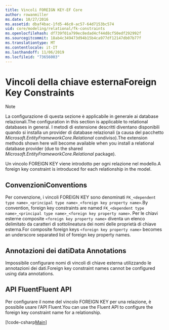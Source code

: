 ```yaml
---
title: Vincoli FOREIGN KEY-EF Core
author: rowanmiller
ms.date: 10/27/2016
ms.assetid: dbaf4bac-1fd5-46c0-ac57-64d7153bc574
uid: core/modeling/relational/fk-constraints
ms.openlocfilehash: df739f01a799ec8edad4cf44d8cf50edf292992f
ms.sourcegitcommit: 18ab4c349473d94b15b4ca977df12147db07b77f
ms.translationtype: MT
ms.contentlocale: it-IT
ms.lasthandoff: 11/06/2019
ms.locfileid: "73656003"
---
```

# <a name="foreign-key-constraints"></a><span data-ttu-id="e5f33-102">Vincoli della chiave esterna</span><span class="sxs-lookup"><span data-stu-id="e5f33-102">Foreign Key Constraints</span></span>

> [!NOTE]  
> <span data-ttu-id="e5f33-103">La configurazione di questa sezione è applicabile in generale ai database relazionali.</span><span class="sxs-lookup"><span data-stu-id="e5f33-103">The configuration in this section is applicable to relational databases in general.</span></span> <span data-ttu-id="e5f33-104">I metodi di estensione descritti diventano disponibili quando si installa un provider di database relazionali (a causa del pacchetto *Microsoft.EntityFrameworkCore.Relational* condiviso).</span><span class="sxs-lookup"><span data-stu-id="e5f33-104">The extension methods shown here will become available when you install a relational database provider (due to the shared *Microsoft.EntityFrameworkCore.Relational* package).</span></span>

<span data-ttu-id="e5f33-105">Un vincolo FOREIGN KEY viene introdotto per ogni relazione nel modello.</span><span class="sxs-lookup"><span data-stu-id="e5f33-105">A foreign key constraint is introduced for each relationship in the model.</span></span>

## <a name="conventions"></a><span data-ttu-id="e5f33-106">Convenzioni</span><span class="sxs-lookup"><span data-stu-id="e5f33-106">Conventions</span></span>

<span data-ttu-id="e5f33-107">Per convenzione, i vincoli FOREIGN KEY sono denominati `FK_<dependent type name>_<principal type name>_<foreign key property name>`.</span><span class="sxs-lookup"><span data-stu-id="e5f33-107">By convention, foreign key constraints are named `FK_<dependent type name>_<principal type name>_<foreign key property name>`.</span></span> <span data-ttu-id="e5f33-108">Per le chiavi esterne composite `<foreign key property name>` diventa un elenco delimitato da caratteri di sottolineatura dei nomi delle proprietà di chiave esterna.</span><span class="sxs-lookup"><span data-stu-id="e5f33-108">For composite foreign keys `<foreign key property name>` becomes an underscore separated list of foreign key property names.</span></span>

## <a name="data-annotations"></a><span data-ttu-id="e5f33-109">Annotazioni dei dati</span><span class="sxs-lookup"><span data-stu-id="e5f33-109">Data Annotations</span></span>

<span data-ttu-id="e5f33-110">Impossibile configurare nomi di vincoli di chiave esterna utilizzando le annotazioni dei dati.</span><span class="sxs-lookup"><span data-stu-id="e5f33-110">Foreign key constraint names cannot be configured using data annotations.</span></span>

## <a name="fluent-api"></a><span data-ttu-id="e5f33-111">API Fluent</span><span class="sxs-lookup"><span data-stu-id="e5f33-111">Fluent API</span></span>

<span data-ttu-id="e5f33-112">Per configurare il nome del vincolo FOREIGN KEY per una relazione, è possibile usare l'API Fluent.</span><span class="sxs-lookup"><span data-stu-id="e5f33-112">You can use the Fluent API to configure the foreign key constraint name for a relationship.</span></span>

[!code-csharp[Main](../../../../samples/core/Modeling/FluentAPI/Relational/RelationshipConstraintName.cs?name=Constraint&highlight=12)]
